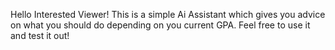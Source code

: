 Hello Interested Viewer! 
This is a simple Ai Assistant which gives you advice on what you should do depending on you current GPA. Feel free to use it and test it out!
